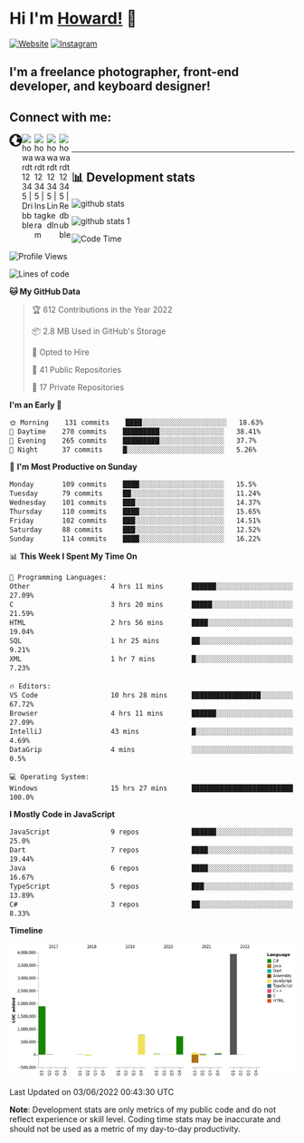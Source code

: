 # Hi I'm [Howard!][website] 👋

[![Website](https://img.shields.io/website?label=howardt12345.com&style=for-the-badge&url=https%3A%2F%2Fhowardt12345.com)](https://howardt12345.com)
[![Instagram](https://img.shields.io/badge/instagram-%23E4405F.svg?&style=for-the-badge&logo=instagram&logoColor=white)](https://instagram.com/howardt12345)

I'm a freelance photographer, front-end developer, and keyboard designer!
---

## Connect with me:

[<img align="left" alt="howardt12345.com" width="22px" src="https://raw.githubusercontent.com/iconic/open-iconic/master/svg/globe.svg" />][website]
[<img align="left" alt="howardt12345 | Dribbble" width="22px" src="https://cdn.jsdelivr.net/npm/simple-icons@v3/icons/dribbble.svg" />][dribbble]
[<img align="left" alt="howardt12345 | Instagram" width="22px" src="https://cdn.jsdelivr.net/npm/simple-icons@v3/icons/instagram.svg" />][instagram]
[<img align="left" alt="howardt12345 | LinkedIn" width="22px" src="https://cdn.jsdelivr.net/npm/simple-icons@v3/icons/linkedin.svg" />][linkedin]
[<img align="left" alt="howardt12345 | Redbubble" width="22px" src="https://cdn.jsdelivr.net/npm/simple-icons@v3/icons/redbubble.svg" />][redbubble]

<br />

---

## 📊 Development stats

![github stats](https://github-readme-stats.vercel.app/api?username=howardt12345&show_icons=true&hide_border=true&theme=dark&hide=contribs,issues)

![github stats 1](https://github-readme-stats.vercel.app/api/top-langs?username=howardt12345&langs_count=8&show_icons=true&hide_border=true&theme=dark&layout=compact)

<!--START_SECTION:waka-->
![Code Time](http://img.shields.io/badge/Code%20Time-0%20secs-blue)

![Profile Views](http://img.shields.io/badge/Profile%20Views-2-blue)

![Lines of code](https://img.shields.io/badge/From%20Hello%20World%20I%27ve%20Written-7%20Million%20lines%20of%20code-blue)

**🐱 My GitHub Data** 

> 🏆 612 Contributions in the Year 2022
 > 
> 📦 2.8 MB Used in GitHub's Storage 
 > 
> 💼 Opted to Hire
 > 
> 📜 41 Public Repositories 
 > 
> 🔑 17 Private Repositories  
 > 
**I'm an Early 🐤** 

```text
🌞 Morning    131 commits    ████░░░░░░░░░░░░░░░░░░░░░   18.63% 
🌆 Daytime    270 commits    █████████░░░░░░░░░░░░░░░░   38.41% 
🌃 Evening    265 commits    █████████░░░░░░░░░░░░░░░░   37.7% 
🌙 Night      37 commits     █░░░░░░░░░░░░░░░░░░░░░░░░   5.26%

```
📅 **I'm Most Productive on Sunday** 

```text
Monday       109 commits    ████░░░░░░░░░░░░░░░░░░░░░   15.5% 
Tuesday      79 commits     ██░░░░░░░░░░░░░░░░░░░░░░░   11.24% 
Wednesday    101 commits    ███░░░░░░░░░░░░░░░░░░░░░░   14.37% 
Thursday     110 commits    ████░░░░░░░░░░░░░░░░░░░░░   15.65% 
Friday       102 commits    ███░░░░░░░░░░░░░░░░░░░░░░   14.51% 
Saturday     88 commits     ███░░░░░░░░░░░░░░░░░░░░░░   12.52% 
Sunday       114 commits    ████░░░░░░░░░░░░░░░░░░░░░   16.22%

```


📊 **This Week I Spent My Time On** 

```text
💬 Programming Languages: 
Other                    4 hrs 11 mins       ██████░░░░░░░░░░░░░░░░░░░   27.09% 
C                        3 hrs 20 mins       █████░░░░░░░░░░░░░░░░░░░░   21.59% 
HTML                     2 hrs 56 mins       ████░░░░░░░░░░░░░░░░░░░░░   19.04% 
SQL                      1 hr 25 mins        ██░░░░░░░░░░░░░░░░░░░░░░░   9.21% 
XML                      1 hr 7 mins         █░░░░░░░░░░░░░░░░░░░░░░░░   7.23%

🔥 Editors: 
VS Code                  10 hrs 28 mins      █████████████████░░░░░░░░   67.72% 
Browser                  4 hrs 11 mins       ██████░░░░░░░░░░░░░░░░░░░   27.09% 
IntelliJ                 43 mins             █░░░░░░░░░░░░░░░░░░░░░░░░   4.69% 
DataGrip                 4 mins              ░░░░░░░░░░░░░░░░░░░░░░░░░   0.5%

💻 Operating System: 
Windows                  15 hrs 27 mins      █████████████████████████   100.0%

```

**I Mostly Code in JavaScript** 

```text
JavaScript               9 repos             ██████░░░░░░░░░░░░░░░░░░░   25.0% 
Dart                     7 repos             ████░░░░░░░░░░░░░░░░░░░░░   19.44% 
Java                     6 repos             ████░░░░░░░░░░░░░░░░░░░░░   16.67% 
TypeScript               5 repos             ███░░░░░░░░░░░░░░░░░░░░░░   13.89% 
C#                       3 repos             ██░░░░░░░░░░░░░░░░░░░░░░░   8.33%

```


**Timeline**

![Chart not found](https://raw.githubusercontent.com/howardt12345/howardt12345/master/charts/bar_graph.png) 


 Last Updated on 03/06/2022 00:43:30 UTC
<!--END_SECTION:waka-->

**Note**: Development stats are only metrics of my public code and do not reflect experience or skill level. Coding time stats may be inaccurate and should not be used as a metric of my day-to-day productivity.

[website]: https://howardt12345.com
[dribbble]: https://dribbble.com/howardt12345
[instagram]: https://instagram.com/howardt12345
[linkedin]: https://linkedin.com/in/howardt12345
[redbubble]: https://www.redbubble.com/people/howardt12345/
